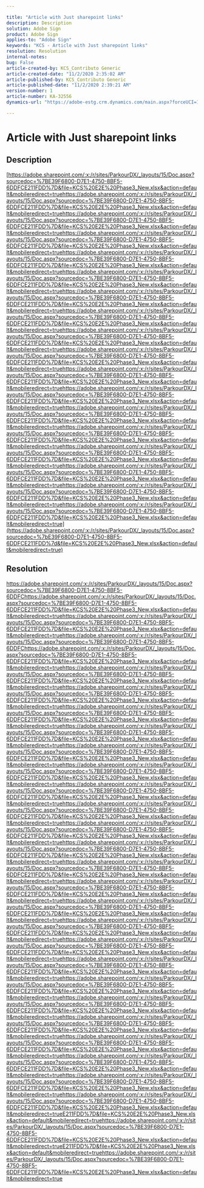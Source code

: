 ```yaml
---

title: "Article with Just sharepoint links"  
description: Description  
solution: Adobe Sign  
product: Adobe Sign  
applies-to: "Adobe Sign"  
keywords: "KCS - Article with Just sharepoint links"  
resolution: Resolution  
internal-notes:   
bug: False  
article-created-by: KCS_Contributo Generic  
article-created-date: "11/2/2020 2:35:02 AM"  
article-published-by: KCS_Contributo Generic  
article-published-date: "11/2/2020 2:39:21 AM"  
version-number: 1  
article-number: KA-32556  
dynamics-url: "https://adobe-estg.crm.dynamics.com/main.aspx?forceUCI=1&pagetype=entityrecord&etn=knowledgearticle&id=6fe796fb-b31c-eb11-a813-000d3a5937f3"

---
```


# Article with Just sharepoint links

## Description

[https://adobe.sharepoint.com/:x:/r/sites/ParkourDX/_layouts/15/Doc.aspx?sourcedoc=%7BE39F6800-D7E1-4750-8BF5-6DDFCE211FDD%7D&file=KCS%20E2E%20Phase3_New.xlsx&action=default&mobileredirect=truehttps://adobe.sharepoint.com/:x:/r/sites/ParkourDX/_layouts/15/Doc.aspx?sourcedoc=%7BE39F6800-D7E1-4750-8BF5-6DDFCE211FDD%7D&file=KCS%20E2E%20Phase3_New.xlsx&action=default&mobileredirect=truehttps://adobe.sharepoint.com/:x:/r/sites/ParkourDX/_layouts/15/Doc.aspx?sourcedoc=%7BE39F6800-D7E1-4750-8BF5-6DDFCE211FDD%7D&file=KCS%20E2E%20Phase3_New.xlsx&action=default&mobileredirect=truehttps://adobe.sharepoint.com/:x:/r/sites/ParkourDX/_layouts/15/Doc.aspx?sourcedoc=%7BE39F6800-D7E1-4750-8BF5-6DDFCE211FDD%7D&file=KCS%20E2E%20Phase3_New.xlsx&action=default&mobileredirect=truehttps://adobe.sharepoint.com/:x:/r/sites/ParkourDX/_layouts/15/Doc.aspx?sourcedoc=%7BE39F6800-D7E1-4750-8BF5-6DDFCE211FDD%7D&file=KCS%20E2E%20Phase3_New.xlsx&action=default&mobileredirect=truehttps://adobe.sharepoint.com/:x:/r/sites/ParkourDX/_layouts/15/Doc.aspx?sourcedoc=%7BE39F6800-D7E1-4750-8BF5-6DDFCE211FDD%7D&file=KCS%20E2E%20Phase3_New.xlsx&action=default&mobileredirect=truehttps://adobe.sharepoint.com/:x:/r/sites/ParkourDX/_layouts/15/Doc.aspx?sourcedoc=%7BE39F6800-D7E1-4750-8BF5-6DDFCE211FDD%7D&file=KCS%20E2E%20Phase3_New.xlsx&action=default&mobileredirect=truehttps://adobe.sharepoint.com/:x:/r/sites/ParkourDX/_layouts/15/Doc.aspx?sourcedoc=%7BE39F6800-D7E1-4750-8BF5-6DDFCE211FDD%7D&file=KCS%20E2E%20Phase3_New.xlsx&action=default&mobileredirect=truehttps://adobe.sharepoint.com/:x:/r/sites/ParkourDX/_layouts/15/Doc.aspx?sourcedoc=%7BE39F6800-D7E1-4750-8BF5-6DDFCE211FDD%7D&file=KCS%20E2E%20Phase3_New.xlsx&action=default&mobileredirect=truehttps://adobe.sharepoint.com/:x:/r/sites/ParkourDX/_layouts/15/Doc.aspx?sourcedoc=%7BE39F6800-D7E1-4750-8BF5-6DDFCE211FDD%7D&file=KCS%20E2E%20Phase3_New.xlsx&action=default&mobileredirect=truehttps://adobe.sharepoint.com/:x:/r/sites/ParkourDX/_layouts/15/Doc.aspx?sourcedoc=%7BE39F6800-D7E1-4750-8BF5-6DDFCE211FDD%7D&file=KCS%20E2E%20Phase3_New.xlsx&action=default&mobileredirect=truehttps://adobe.sharepoint.com/:x:/r/sites/ParkourDX/_layouts/15/Doc.aspx?sourcedoc=%7BE39F6800-D7E1-4750-8BF5-6DDFCE211FDD%7D&file=KCS%20E2E%20Phase3_New.xlsx&action=default&mobileredirect=truehttps://adobe.sharepoint.com/:x:/r/sites/ParkourDX/_layouts/15/Doc.aspx?sourcedoc=%7BE39F6800-D7E1-4750-8BF5-6DDFCE211FDD%7D&file=KCS%20E2E%20Phase3_New.xlsx&action=default&mobileredirect=truehttps://adobe.sharepoint.com/:x:/r/sites/ParkourDX/_layouts/15/Doc.aspx?sourcedoc=%7BE39F6800-D7E1-4750-8BF5-6DDFCE211FDD%7D&file=KCS%20E2E%20Phase3_New.xlsx&action=default&mobileredirect=truehttps://adobe.sharepoint.com/:x:/r/sites/ParkourDX/_layouts/15/Doc.aspx?sourcedoc=%7BE39F6800-D7E1-4750-8BF5-6DDFCE211FDD%7D&file=KCS%20E2E%20Phase3_New.xlsx&action=default&mobileredirect=truehttps://adobe.sharepoint.com/:x:/r/sites/ParkourDX/_layouts/15/Doc.aspx?sourcedoc=%7BE39F6800-D7E1-4750-8BF5-6DDFCE211FDD%7D&file=KCS%20E2E%20Phase3_New.xlsx&action=default&mobileredirect=truehttps://adobe.sharepoint.com/:x:/r/sites/ParkourDX/_layouts/15/Doc.aspx?sourcedoc=%7BE39F6800-D7E1-4750-8BF5-6DDFCE211FDD%7D&file=KCS%20E2E%20Phase3_New.xlsx&action=default&mobileredirect=truehttps://adobe.sharepoint.com/:x:/r/sites/ParkourDX/_layouts/15/Doc.aspx?sourcedoc=%7BE39F6800-D7E1-4750-8BF5-6DDFCE211FDD%7D&file=KCS%20E2E%20Phase3_New.xlsx&action=default&mobileredirect=true](https://adobe.sharepoint.com/:x:/r/sites/ParkourDX/_layouts/15/Doc.aspx?sourcedoc=%7bE39F6800-D7E1-4750-8BF5-6DDFCE211FDD%7d&file=KCS%20E2E%20Phase3_New.xlsx&action=default&mobileredirect=true)

## Resolution

https://adobe.sharepoint.com/:x:/r/sites/ParkourDX/_layouts/15/Doc.aspx?sourcedoc=%7BE39F6800-D7E1-4750-8BF5-6DDFChttps://adobe.sharepoint.com/:x:/r/sites/ParkourDX/_layouts/15/Doc.aspx?sourcedoc=%7BE39F6800-D7E1-4750-8BF5-6DDFCE211FDD%7D&file=KCS%20E2E%20Phase3_New.xlsx&action=default&mobileredirect=truehttps://adobe.sharepoint.com/:x:/r/sites/ParkourDX/_layouts/15/Doc.aspx?sourcedoc=%7BE39F6800-D7E1-4750-8BF5-6DDFCE211FDD%7D&file=KCS%20E2E%20Phase3_New.xlsx&action=default&mobileredirect=truehttps://adobe.sharepoint.com/:x:/r/sites/ParkourDX/_layouts/15/Doc.aspx?sourcedoc=%7BE39F6800-D7E1-4750-8BF5-6DDFChttps://adobe.sharepoint.com/:x:/r/sites/ParkourDX/_layouts/15/Doc.aspx?sourcedoc=%7BE39F6800-D7E1-4750-8BF5-6DDFCE211FDD%7D&file=KCS%20E2E%20Phase3_New.xlsx&action=default&mobileredirect=truehttps://adobe.sharepoint.com/:x:/r/sites/ParkourDX/_layouts/15/Doc.aspx?sourcedoc=%7BE39F6800-D7E1-4750-8BF5-6DDFCE211FDD%7D&file=KCS%20E2E%20Phase3_New.xlsx&action=default&mobileredirect=truehttps://adobe.sharepoint.com/:x:/r/sites/ParkourDX/_layouts/15/Doc.aspx?sourcedoc=%7BE39F6800-D7E1-4750-8BF5-6DDFCE211FDD%7D&file=KCS%20E2E%20Phase3_New.xlsx&action=default&mobileredirect=truehttps://adobe.sharepoint.com/:x:/r/sites/ParkourDX/_layouts/15/Doc.aspx?sourcedoc=%7BE39F6800-D7E1-4750-8BF5-6DDFCE211FDD%7D&file=KCS%20E2E%20Phase3_New.xlsx&action=default&mobileredirect=truehttps://adobe.sharepoint.com/:x:/r/sites/ParkourDX/_layouts/15/Doc.aspx?sourcedoc=%7BE39F6800-D7E1-4750-8BF5-6DDFCE211FDD%7D&file=KCS%20E2E%20Phase3_New.xlsx&action=default&mobileredirect=truehttps://adobe.sharepoint.com/:x:/r/sites/ParkourDX/_layouts/15/Doc.aspx?sourcedoc=%7BE39F6800-D7E1-4750-8BF5-6DDFCE211FDD%7D&file=KCS%20E2E%20Phase3_New.xlsx&action=default&mobileredirect=truehttps://adobe.sharepoint.com/:x:/r/sites/ParkourDX/_layouts/15/Doc.aspx?sourcedoc=%7BE39F6800-D7E1-4750-8BF5-6DDFCE211FDD%7D&file=KCS%20E2E%20Phase3_New.xlsx&action=default&mobileredirect=truehttps://adobe.sharepoint.com/:x:/r/sites/ParkourDX/_layouts/15/Doc.aspx?sourcedoc=%7BE39F6800-D7E1-4750-8BF5-6DDFCE211FDD%7D&file=KCS%20E2E%20Phase3_New.xlsx&action=default&mobileredirect=truehttps://adobe.sharepoint.com/:x:/r/sites/ParkourDX/_layouts/15/Doc.aspx?sourcedoc=%7BE39F6800-D7E1-4750-8BF5-6DDFCE211FDD%7D&file=KCS%20E2E%20Phase3_New.xlsx&action=default&mobileredirect=truehttps://adobe.sharepoint.com/:x:/r/sites/ParkourDX/_layouts/15/Doc.aspx?sourcedoc=%7BE39F6800-D7E1-4750-8BF5-6DDFCE211FDD%7D&file=KCS%20E2E%20Phase3_New.xlsx&action=default&mobileredirect=truehttps://adobe.sharepoint.com/:x:/r/sites/ParkourDX/_layouts/15/Doc.aspx?sourcedoc=%7BE39F6800-D7E1-4750-8BF5-6DDFCE211FDD%7D&file=KCS%20E2E%20Phase3_New.xlsx&action=default&mobileredirect=truehttps://adobe.sharepoint.com/:x:/r/sites/ParkourDX/_layouts/15/Doc.aspx?sourcedoc=%7BE39F6800-D7E1-4750-8BF5-6DDFCE211FDD%7D&file=KCS%20E2E%20Phase3_New.xlsx&action=default&mobileredirect=truehttps://adobe.sharepoint.com/:x:/r/sites/ParkourDX/_layouts/15/Doc.aspx?sourcedoc=%7BE39F6800-D7E1-4750-8BF5-6DDFCE211FDD%7D&file=KCS%20E2E%20Phase3_New.xlsx&action=default&mobileredirect=truehttps://adobe.sharepoint.com/:x:/r/sites/ParkourDX/_layouts/15/Doc.aspx?sourcedoc=%7BE39F6800-D7E1-4750-8BF5-6DDFCE211FDD%7D&file=KCS%20E2E%20Phase3_New.xlsx&action=default&mobileredirect=truehttps://adobe.sharepoint.com/:x:/r/sites/ParkourDX/_layouts/15/Doc.aspx?sourcedoc=%7BE39F6800-D7E1-4750-8BF5-6DDFCE211FDD%7D&file=KCS%20E2E%20Phase3_New.xlsx&action=default&mobileredirect=truehttps://adobe.sharepoint.com/:x:/r/sites/ParkourDX/_layouts/15/Doc.aspx?sourcedoc=%7BE39F6800-D7E1-4750-8BF5-6DDFCE211FDD%7D&file=KCS%20E2E%20Phase3_New.xlsx&action=default&mobileredirect=truehttps://adobe.sharepoint.com/:x:/r/sites/ParkourDX/_layouts/15/Doc.aspx?sourcedoc=%7BE39F6800-D7E1-4750-8BF5-6DDFCE211FDD%7D&file=KCS%20E2E%20Phase3_New.xlsx&action=default&mobileredirect=truehttps://adobe.sharepoint.com/:x:/r/sites/ParkourDX/_layouts/15/Doc.aspx?sourcedoc=%7BE39F6800-D7E1-4750-8BF5-6DDFCE211FDD%7D&file=KCS%20E2E%20Phase3_New.xlsx&action=default&mobileredirect=truehttps://adobe.sharepoint.com/:x:/r/sites/ParkourDX/_layouts/15/Doc.aspx?sourcedoc=%7BE39F6800-D7E1-4750-8BF5-6DDFCE211FDD%7D&file=KCS%20E2E%20Phase3_New.xlsx&action=default&mobileredirect=truehttps://adobe.sharepoint.com/:x:/r/sites/ParkourDX/_layouts/15/Doc.aspx?sourcedoc=%7BE39F6800-D7E1-4750-8BF5-6DDFCE211FDD%7D&file=KCS%20E2E%20Phase3_New.xlsx&action=default&mobileredirect=truehttps://adobe.sharepoint.com/:x:/r/sites/ParkourDX/_layouts/15/Doc.aspx?sourcedoc=%7BE39F6800-D7E1-4750-8BF5-6DDFCE211FDD%7D&file=KCS%20E2E%20Phase3_New.xlsx&action=default&mobileredirect=truehttps://adobe.sharepoint.com/:x:/r/sites/ParkourDX/_layouts/15/Doc.aspx?sourcedoc=%7BE39F6800-D7E1-4750-8BF5-6DDFCE211FDD%7D&file=KCS%20E2E%20Phase3_New.xlsx&action=default&mobileredirect=truehttps://adobe.sharepoint.com/:x:/r/sites/ParkourDX/_layouts/15/Doc.aspx?sourcedoc=%7BE39F6800-D7E1-4750-8BF5-6DDFCE211FDD%7D&file=KCS%20E2E%20Phase3_New.xlsx&action=default&mobileredirect=truehttps://adobe.sharepoint.com/:x:/r/sites/ParkourDX/_layouts/15/Doc.aspx?sourcedoc=%7BE39F6800-D7E1-4750-8BF5-6DDFCE211FDD%7D&file=KCS%20E2E%20Phase3_New.xlsx&action=default&mobileredirect=trueE211FDD%7D&file=KCS%20E2E%20Phase3_New.xlsx&action=default&mobileredirect=truehttps://adobe.sharepoint.com/:x:/r/sites/ParkourDX/_layouts/15/Doc.aspx?sourcedoc=%7BE39F6800-D7E1-4750-8BF5-6DDFCE211FDD%7D&file=KCS%20E2E%20Phase3_New.xlsx&action=default&mobileredirect=trueE211FDD%7D&file=KCS%20E2E%20Phase3_New.xlsx&action=default&mobileredirect=truehttps://adobe.sharepoint.com/:x:/r/sites/ParkourDX/_layouts/15/Doc.aspx?sourcedoc=%7BE39F6800-D7E1-4750-8BF5-6DDFCE211FDD%7D&file=KCS%20E2E%20Phase3_New.xlsx&action=default&mobileredirect=true
